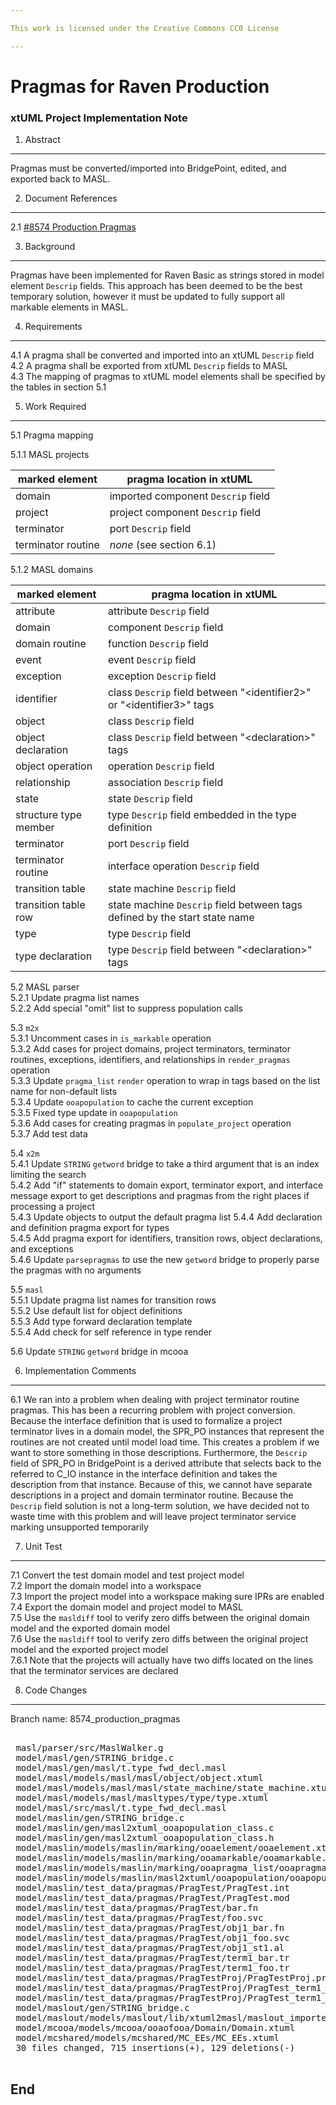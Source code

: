 ```yaml
---

This work is licensed under the Creative Commons CC0 License

---
```


# Pragmas for Raven Production
### xtUML Project Implementation Note

1. Abstract
-----------
Pragmas must be converted/imported into BridgePoint, edited, and exported back
to MASL.

2. Document References
----------------------
<a id="2.1"></a>2.1 [#8574 Production Pragmas](https://support.onefact.net/issues/8574)  

3. Background
-------------
Pragmas have been implemented for Raven Basic as strings stored in model element
`Descrip` fields. This approach has been deemed to be the best temporary
solution, however it must be updated to fully support all markable elements in
MASL.

4. Requirements
---------------
4.1 A pragma shall be converted and imported into an xtUML `Descrip` field  
4.2 A pragma shall be exported from xtUML `Descrip` fields to MASL  
4.3 The mapping of pragmas to xtUML model elements shall be specified by the
tables in section 5.1  

5. Work Required
----------------

5.1 Pragma mapping

5.1.1 MASL projects

| **marked element**    | **pragma location in xtUML**                                               |
|-----------------------|----------------------------------------------------------------------------|
| domain                | imported component `Descrip` field                                         |
| project               | project component `Descrip` field                                          |
| terminator            | port `Descrip` field                                                       |
| terminator routine    | _none_ (see section 6.1)                                                   |

5.1.2 MASL domains

| **marked element**    | **pragma location in xtUML**                                               |
|-----------------------|----------------------------------------------------------------------------|
| attribute             | attribute `Descrip` field                                                  |
| domain                | component `Descrip` field                                                  |
| domain routine        | function `Descrip` field                                                   |
| event                 | event `Descrip` field                                                      |
| exception             | exception `Descrip` field                                                  |
| identifier            | class `Descrip` field between "\<identifier2\>" or "\<identifier3\>" tags  |
| object                | class `Descrip` field                                                      |
| object declaration    | class `Descrip` field between "\<declaration\>" tags                       |
| object operation      | operation `Descrip` field                                                  |
| relationship          | association `Descrip` field                                                |
| state                 | state `Descrip` field                                                      |
| structure type member | type `Descrip` field embedded in the type definition                       |
| terminator            | port `Descrip` field                                                       |
| terminator routine    | interface operation `Descrip` field                                        |
| transition table      | state machine `Descrip` field                                              |
| transition table row  | state machine `Descrip` field between tags defined by the start state name |
| type                  | type `Descrip` field                                                       |
| type declaration      | type `Descrip` field between "\<declaration\>" tags                        |


5.2 MASL parser  
5.2.1 Update pragma list names  
5.2.2 Add special "omit" list to suppress population calls  

5.3 `m2x`  
5.3.1 Uncomment cases in `is_markable` operation  
5.3.2 Add cases for project domains, project terminators, terminator routines,
exceptions, identifiers, and relationships in `render_pragmas` operation  
5.3.3 Update `pragma_list` `render` operation to wrap in tags based on the list
name for non-default lists  
5.3.4 Update `ooapopulation` to cache the current exception  
5.3.5 Fixed type update in `ooapopulation`  
5.3.6 Add cases for creating pragmas in `populate_project` operation  
5.3.7 Add test data  

5.4 `x2m`  
5.4.1 Update `STRING` `getword` bridge to take a third argument that is an index
limiting the search  
5.4.2 Add "if" statements to domain export, terminator export, and interface
message export to get descriptions and pragmas from the right places if
processing a project  
5.4.3 Update objects to output the default pragma list
5.4.4 Add declaration and definition pragma export for types  
5.4.5 Add pragma export for identifiers, transition rows, object declarations,
and exceptions  
5.4.6 Update `parsepragmas` to use the new `getword` bridge to properly parse
the pragmas with no arguments  

5.5 `masl`  
5.5.1 Update pragma list names for transition rows  
5.5.2 Use default list for object definitions  
5.5.3 Add type forward declaration template  
5.5.4 Add check for self reference in type render  

5.6 Update `STRING` `getword` bridge in mcooa  

6. Implementation Comments
--------------------------

6.1 We ran into a problem when dealing with project terminator routine pragmas.
This has been a recurring problem with project conversion. Because the interface
definition that is used to formalize a project terminator lives in a domain
model, the SPR_PO instances that represent the routines are not created until
model load time. This creates a problem if we want to store something in those
descriptions. Furthermore, the `Descrip` field of SPR_PO in BridgePoint is a
derived attribute that selects back to the referred to C_IO instance in the
interface definition and takes the description from that instance. Because of
this, we cannot have separate descriptions in a project and domain terminator
routine. Because the `Descrip` field solution is not a long-term solution, we
have decided not to waste time with this problem and will leave project
terminator service marking unsupported temporarily  

7. Unit Test
------------

7.1 Convert the test domain model and test project model  
7.2 Import the domain model into a workspace  
7.3 Import the project model into a workspace making sure IPRs are enabled  
7.4 Export the domain model and project model to MASL  
7.5 Use the `masldiff` tool to verify zero diffs between the original domain
model and the exported domain model  
7.6 Use the `masldiff` tool to verify zero diffs between the original project
model and the exported project model  
7.6.1 Note that the projects will actually have two diffs located on the lines
that the terminator services are declared  

8. Code Changes
---------------
Branch name: 8574_production_pragmas

<pre>

 masl/parser/src/MaslWalker.g                                                        |  28 ++++++++------
 model/masl/gen/STRING_bridge.c                                                      |   2 +-
 model/masl/gen/masl/t.type_fwd_decl.masl                                            |   1 +
 model/masl/models/masl/masl/object/object.xtuml                                     |   2 +-
 model/masl/models/masl/masl/state_machine/state_machine.xtuml                       |   2 +-
 model/masl/models/masl/masltypes/type/type.xtuml                                    |   7 ++++
 model/masl/src/masl/t.type_fwd_decl.masl                                            |   6 +++
 model/maslin/gen/STRING_bridge.c                                                    |   2 +-
 model/maslin/gen/masl2xtuml_ooapopulation_class.c                                   | 156 +++++++++++++++++++++++++++++++++++++++++++++++++++++++++-----------------
 model/maslin/gen/masl2xtuml_ooapopulation_class.h                                   |   3 +-
 model/maslin/models/maslin/marking/ooaelement/ooaelement.xtuml                      |  12 +++---
 model/maslin/models/maslin/marking/ooamarkable/ooamarkable.xtuml                    |  80 ++++++++++++++++++++++++++++++--------
 model/maslin/models/maslin/marking/ooapragma_list/ooapragma_list.xtuml              |   4 ++
 model/maslin/models/maslin/masl2xtuml/ooapopulation/ooapopulation.xtuml             | 104 ++++++++++++++++++++++++++++++++++++++++++-------
 model/maslin/test_data/pragmas/PragTest/PragTest.int                                |  15 ++++++++
 model/maslin/test_data/pragmas/PragTest/PragTest.mod                                |  93 ++++++++++++++++++++++++++++++++++++++++++++
 model/maslin/test_data/pragmas/PragTest/bar.fn                                      |   4 ++
 model/maslin/test_data/pragmas/PragTest/foo.svc                                     |   4 ++
 model/maslin/test_data/pragmas/PragTest/obj1_bar.fn                                 |   4 ++
 model/maslin/test_data/pragmas/PragTest/obj1_foo.svc                                |   4 ++
 model/maslin/test_data/pragmas/PragTest/obj1_st1.al                                 |   4 ++
 model/maslin/test_data/pragmas/PragTest/term1_bar.tr                                |   4 ++
 model/maslin/test_data/pragmas/PragTest/term1_foo.tr                                |   4 ++
 model/maslin/test_data/pragmas/PragTestProj/PragTestProj.prj                        |  15 ++++++++
 model/maslin/test_data/pragmas/PragTestProj/PragTest_term1_bar.tr                   |   4 ++
 model/maslin/test_data/pragmas/PragTestProj/PragTest_term1_foo.tr                   |   4 ++
 model/maslout/gen/STRING_bridge.c                                                   |  42 +++++++++++---------
 model/maslout/models/maslout/lib/xtuml2masl/maslout_imported/maslout_imported.xtuml | 181 ++++++++++++++++++++++++++++++++++++++++++++++++++++++++++++++++++++++++++++----------
 model/mcooa/models/mcooa/ooaofooa/Domain/Domain.xtuml                               |  40 +++++++++++++++++++
 model/mcshared/models/mcshared/MC_EEs/MC_EEs.xtuml                                  |  13 ++++++-
 30 files changed, 715 insertions(+), 129 deletions(-)

</pre>

End
---

